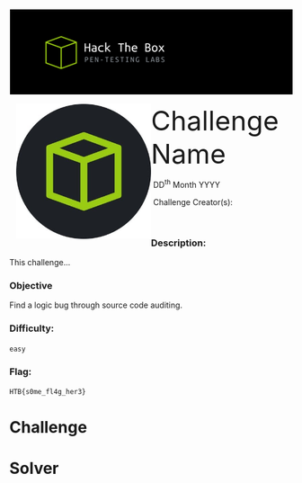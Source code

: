 ![](assets/images/header.png)



<img src="assets/images/htb.png" style="margin-left: 20px; zoom: 60%;" align=left />    	<font size="10">Challenge Name</font>

​		DD<sup>th</sup> Month YYYY

​		Challenge Creator(s): 

​		

 



### Description:

This challenge...

### Objective

Find a logic bug through source code auditing.

### Difficulty:

`easy`

### Flag:

`HTB{s0me_fl4g_her3}`



# Challenge



# Solver

```python

```

